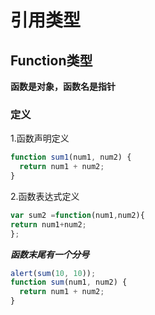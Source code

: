 # 引用类型
## Function类型
**函数是对象，函数名是指针**
### 定义
1.函数声明定义
```javascript
function sum1(num1, num2) {
  return num1 + num2;
}
```
2.函数表达式定义
```javascript
var sum2 =function(num1,num2){
return num1+num2;
};
```
***函数末尾有一个分号***
```javascript
alert(sum(10, 10));
function sum(num1, num2) {
  return num1 + num2;
}
```
